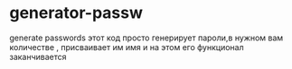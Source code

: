 # generator-passw
generate passwords 
этот код просто генерирует пароли,в нужном вам количестве , присваивает им имя и на этом его функционал заканчивается
